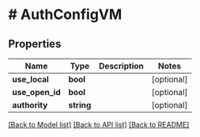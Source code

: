 # # AuthConfigVM

## Properties

Name | Type | Description | Notes
------------ | ------------- | ------------- | -------------
**use_local** | **bool** |  | [optional]
**use_open_id** | **bool** |  | [optional]
**authority** | **string** |  | [optional]

[[Back to Model list]](../../README.md#models) [[Back to API list]](../../README.md#endpoints) [[Back to README]](../../README.md)
